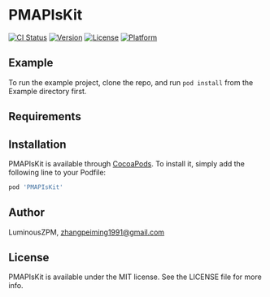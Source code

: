# PMAPIsKit

[![CI Status](https://img.shields.io/travis/LuminousZPM/PMAPIsKit.svg?style=flat)](https://travis-ci.org/LuminousZPM/PMAPIsKit)
[![Version](https://img.shields.io/cocoapods/v/PMAPIsKit.svg?style=flat)](https://cocoapods.org/pods/PMAPIsKit)
[![License](https://img.shields.io/cocoapods/l/PMAPIsKit.svg?style=flat)](https://cocoapods.org/pods/PMAPIsKit)
[![Platform](https://img.shields.io/cocoapods/p/PMAPIsKit.svg?style=flat)](https://cocoapods.org/pods/PMAPIsKit)

## Example

To run the example project, clone the repo, and run `pod install` from the Example directory first.

## Requirements

## Installation

PMAPIsKit is available through [CocoaPods](https://cocoapods.org). To install
it, simply add the following line to your Podfile:

```ruby
pod 'PMAPIsKit'
```

## Author

LuminousZPM, zhangpeiming1991@gmail.com

## License

PMAPIsKit is available under the MIT license. See the LICENSE file for more info.
